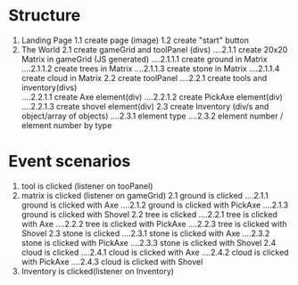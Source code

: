 # Structure

1. Landing Page 
   1.1 create page (image)
   1.2 create "start" button
2. The World
   2.1 create gameGrid and toolPanel (divs)
   ....2.1.1 create 20x20 Matrix in gameGrid (JS generated)
   ....2.1.1.1 create ground in Matrix
   ....2.1.1.2 create trees in Matrix
   ....2.1.1.3 create stone in Matrix
   ....2.1.1.4 create cloud in Matrix
   2.2 create toolPanel
   ....2.2.1 create tools and inventory(divs)  
   ....2.2.1.1 create Axe element(div)
   ....2.2.1.2 create PickAxe element(div)
   ....2.2.1.3 create shovel element(div)
   2.3 create Inventory (div/s and object/array of objects)
   ....2.3.1 element type
   ....2.3.2 element number / element number by type

# Event scenarios

1. tool is clicked (listener on tooPanel)
2. matrix is clicked (listener on gameGrid)
   2.1 ground is clicked
   ....2.1.1 ground is clicked with Axe
   ....2.1.2 ground is clicked with PickAxe
   ....2.1.3 ground is clicked with Shovel
   2.2 tree is clicked
   ....2.2.1 tree is clicked with Axe
   ....2.2.2 tree is clicked with PickAxe
   ....2.2.3 tree is clicked with Shovel
   2.3 stone is clicked
   ....2.3.1 stone is clicked with Axe
   ....2.3.2 stone is clicked with PickAxe
   ....2.3.3 stone is clicked with Shovel
   2.4 cloud is clicked
   ....2.4.1 cloud is clicked with Axe
   ....2.4.2 cloud is clicked with PickAxe
   ....2.4.3 cloud is clicked with Shovel
3. Inventory is clicked(listener on Inventory)
